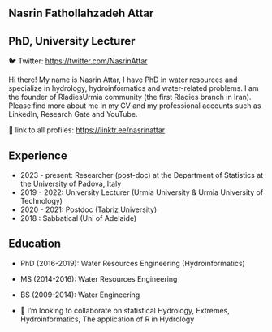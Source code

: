  ## Nasrin Fathollahzadeh Attar
## PhD, University Lecturer



🐦 Twitter: https://twitter.com/NasrinAttar

Hi there! My name is Nasrin Attar, I have PhD in water resources and specialize in hydrology, hydroinformatics and water-related problems. I am the founder of RladiesUrmia community (the first Rladies branch in Iran). Please find more about me in my CV and my professional accounts such as LinkedIn, Research Gate and YouTube.

📝 link to all profiles: https://linktr.ee/nasrinattar


## Experience
- 2023 - present: Researcher (post-doc) at the Department of Statistics at the University of Padova, Italy
- 2019 - 2022: University Lecturer (Urmia University & Urmia University of Technology)
- 2020 - 2021: Postdoc (Tabriz University)
- 2018 : Sabbatical (Uni of Adelaide)

## Education
- PhD (2016-2019): Water Resources Engineering (Hydroinformatics)
- MS (2014-2016): Water Resources Engineering
- BS (2009-2014): Water Engineering


- 👯 I’m looking to collaborate on statistical Hydrology, Extremes, Hydroinformatics, The application of R in Hydrology

